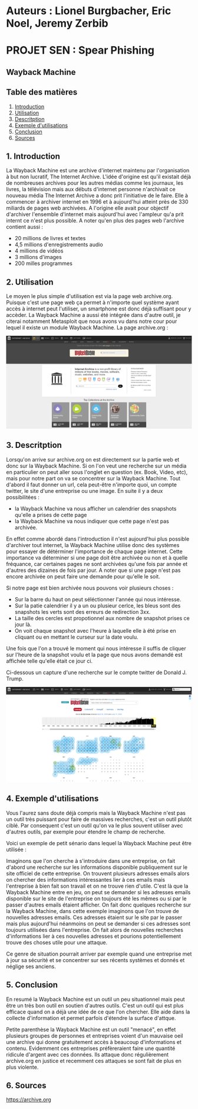 # Auteurs : Lionel Burgbacher, Eric Noel, Jeremy Zerbib

# PROJET SEN : Spear Phishing

## Wayback Machine

## Table des matières 

1. [ Introduction ](#intro)
2. [ Utilisation ](#utili)
3. [ Descritption ](#desc)
4. [ Exemple d'utilisations ](#demo)
5. [ Conclusion ](#conc)
6. [ Sources ](#sources)

<a name="intro"></a>
## 1. Introduction

La Wayback Machine est une archive d'internet maintenu par l'organisation à but non lucratif, The Internet Archive.
L'idée d'origine est qu'il existait déjà de nombreuses archives pour les autres médias comme les journaux, les livres, la télévision 
mais aux débuts d'internet personne n'archivait ce nouveau média The Internet Archive a donc prit l'initiative de le faire.
Elle à commencer à archiver internet en 1996 et à aujourd'hui atteint près de 330 miliards de pages web archivées.
A l'origine elle avait pour objectif d'archiver l'ensemble d'internet mais aujourd'hui avec l'ampleur qu'a prit internt ce n'est plus possible.
A noter qu'en plus des pages web l'archive contient aussi :

- 20 millions de livres et textes
- 4,5 millions d'enregistrements audio
- 4 millions de vidéos
- 3 millions d'images
- 200 milles programmes


<a name="utili"></a>
## 2. Utilisation

Le moyen le plus simple d'utilisation est via la page web archive.org.
Puisque c'est une page web ça permet à n'importe quel système ayant accès à internet peut l'utiliser, un smartphone est donc déjà suffisant pour y accèder.
La Wayback Machine a aussi été intégrée dans d'autre outil, je citerai notamment Metasploit que nous avons vu dans notre cour pour lequel il existe un module Wayback Machine.
La page archive.org :

![archive_org](assets/archive_org.PNG)

<a name="desc"></a>
## 3. Descritption

Lorsqu'on arrive sur archive.org on est directement sur la partie web et donc sur la Wayback Machine.
Si on l'on veut une recherche sur un média en particulier on peut aller sous l'onglet en question (ex. Book, Video, etc), mais pour notre part on va se concentrer sur la Wayback Machine.
Tout d'abord il faut donner un url, cela peut-être n'importe quoi, un compte twitter, le site d'une entreprise ou une image.
En suite il y a deux possibilitées :

- la Wayback Machine va nous afficher un calendrier des snapshots qu'elle a prises de cette page
- la Wayback Machine va nous indiquer que cette page n'est pas archivée.

En effet comme abordé dans l'introduction il n'est aujourd'hui plus possible d'archiver tout internet, la Wayback Machine utilise donc des systèmes pour essayer de détérminer l'importance de chaque page internet.
Cette importance va déterminer si une page doit être archivée ou non et à quelle fréquance, car certaines pages ne sont archivées qu'une fois par année et d'autres des dizaines de fois par jour.
A noter que si une page n'est pas encore archivée on peut faire une demande pour qu'elle le soit.

Si notre page est bien archivée nous pouvons voir plusieurs choses :

- Sur la barre du haut on peut séléctionner l'année qui nous intéresse.
- Sur la patie calendrier il y a un ou plusieur cerlce, les bleus sont des snapshots les verts sont des erreurs de redirection 3xx.
- La taille des cercles est propotionnel aux nombre de snapshot prises ce jour là.
- On voit chaque snapshot avec l'heure à laquelle elle à été prise en cliquant ou en mettant le curseur sur la date voulu.

Une fois que l'on a trouvé le moment qui nous intéresse il suffis de cliquer sur l'heure de la snapshot voulu et la page que nous avons demandé est affichée telle qu'elle était ce jour ci.

Ci-dessous un capture d'une recherche sur le compte twitter de Donald J. Trump.

![wayback_trump](assets/wayback_trump.png)

<a name="demo"></a>
## 4. Exemple d'utilisations

Vous l'aurez sans doute déjà compris mais la Wayback Machine n'est pas un outil très puissant pour faire de massives recherches, c'est un outil plutôt ciblé.
Par consequent c'est un outil qu'on va le plus souvent utiliser avec d'autres outils, par exemple pour étendre le champ de recherche.

Voici un exemple de petit sénario dans lequel la Wayback Machine peut être utilisée :

Imaginons que l'on cherche à s'introduire dans une entreprise, on fait d'abord une recherche sur les informations disponible publiquement sur le site officiel de cette entreprise.
On trouvent plusieurs adresses emails alors on chercher des informations intéressantes lier à ces emails mais l'entreprise à bien fait son travail et on ne trouve rien d'utile.
C'est là que la Wayback Machine entre en jeu, on peut se demander si les adresses emails disponible sur le site de l'entreprise on toujours été les mêmes ou si par le passer d'autres emails étaient afficher.
On fait donc quelques recherche sur la Wayback Machine, dans cette exemple imaginons que l'on trouve de nouvelles adresses emails.
Ces adresses étaient sur le site par le passer mais plus aujourd'hui néanmoins on peut se demander si ces adresses sont toujours utilisées dans l'entreprise.
On fait alors de nouvelles recherches d'informations lier à ces nouvelles adresses et pourions potentiellement trouve des choses utile pour une attaque.

Ce genre de situation pourrait arriver par exemple quand une entreprise met à jour sa sécurité et se concentrer sur ses récents systèmes et donnés et néglige ses anciens.

<a name="conc"></a>
## 5. Conclusion

En resumé la Wayback Machine est un outil un peu situationnel mais peut être un très bon outil en soutien d'autres outils.
C'est un outil qui est plus efficace quand on a déjà une idée de ce que l'on chercher.
Elle aide dans la collecte d'information et permet parfois d'étendre la surface d'attque.

Petite parenthèse la Wayback Machine est un outil "menacé", en effet plusieurs groupes de personnes et entreprises voient d'un mauvaise oeil une archive qui donne gratuitement accès à beaucoup d'informations et contenu.
Evidemment ces entreprises préfèreraient faire une quantité ridicule d'argent avec ces données.
Ils attaque donc régulièrement archive.org en justice et recemment ces attaques se sont fait de plus en plus violente. 

<a name="sources"></a>
## 6. Sources

https://archive.org
